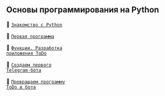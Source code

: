## Основы программирования на Python

:link: <code>[Знакомство с Python](Знакомство%20с%20Python)
</code>

:link: <code>[Первая программа](Первая%20программа)
</code>

:link: <code>[Функции. Разработка приложения ToDo](Функции.%20Разработка%20приложения%20ToDo)
</code>

:link: <code>[Создаем первого Telegram-бота](Создаем%20первого%20Telegram-бота)
</code>

:link: <code>[Превращаем программу ToDo в бота](Превращаем%20программу%20ToDo%20в%20бота)
</code>